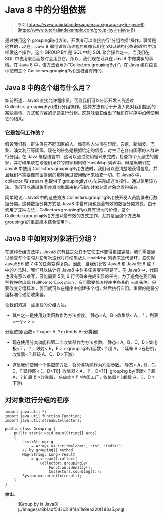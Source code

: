# Java 8 中的分组依据

> 原文:[https://www.tutorialandexample.com/group-by-in-java-8](https://www.tutorialandexample.com/group-by-in-java-8)

通过使用这个 groupingBy()方法，开发者可以直接执行“分组依据”操作。事情是这样的，现在，Java 8 编程语言允许程序员像我们在 SQL(结构化查询语言)中那样做这个操作。这个 GROUP BY 是 SQL 中的 SQL 聚合操作之一，当我们在 SQL 中使用聚合函数时会用到它。所以，我们现在可以在 Java8 中做类似的事情。在 Java 8 中，该方法表示为“Collectors.groupingBy()”。在 Java 编程语言中使用这个 Collectors.groupingBy()是相当有用的。

## Java 8 中的这个组有什么用？

如前所述，Java8 直接允许程序员，否则我们可以告诉开发人员通过 Collectors.groupingBy()进行分组操作。这种方法有助于开发人员对我们提到的某些事情、方式和内容的记录进行分组。这意味着它给出了我们在程序中如何使用它的结果。

### 它是如何工作的？

假设我们有一群生活在不同国家的人。像有些人生活在印度、东京、新加坡、巴黎、澳大利亚等国家。现在的任务是根据给定的信息，对生活在各自国家的人群进行分组。在 Java 编程语言中，这可以通过使用循环来完成，检查每个人居住的国家，并将结果放在与他们居住的国家相同的 HashMap 列表中。但是当我们在 Java8 中使用 Collectors.groupingBy()方法时，我们可以更清楚地获得信息，并且我们不需要像前面提到的那样通过使用循环来检查一切。在 Java8 中，collector 和 stream 也提供了 groupingBy()方法来完成这类操作。通过使用该方法，我们可以通过使用并发收集器来执行诸如并发分组对象之类的任务。

简单地说，Java8 中的这些方法 Collectors.groupingBy()使开发人员能够进行数据分类。这种数据分类方式是 Java8 中最有用也是最有效的数据分类方式。由于使用了这种方法，Collectors.groupingBy()具有很大的价值。这个 Collector.groupingBy()方法以最有效的方式工作，尤其是当这个方法与 grouping()的重载版本结合使用时。

## Java 8 中如何对对象进行分组？

在这种分组方法中，Java8 的有益之处在于它使工作变得更加容易。我们需要通过检查每个语句并在每次迭代时将结果放入 HashMap 列表来迭代循环，这使得 JavaSE 6 或 7 中的任务变得复杂。因此，当我们比较 Java8 和 JavaSE 6 或 7 中的方法时，我们可以估计在 Java8 中许多任务变得容易了。在 Java8 中，代码也没有那么难写，可能需要 5 到 6 行代码来完成实际的任务。为了避免在我们编写程序时出现 NullPointerException，我们需要检查程序中各处的 null 条件。只要改变分组标准，我们就可以在程序中创建多个组，然后执行它们。重要的是将分组标准传递给收集器。

让我们知道一些重载的分组方法。

*   其中之一是使用分类函数作为方法参数。
    静态< A，B >收集器< A，？，列表<一个> > >

分组依据(函数< ? super A, ? extends B>分类器)

*   现在使用分类功能和第二个收集器作为方法参数。
    静态< A，B，C，D >集电极< T，？，映射< E，F > >
    groupingBy(函数<？超 A，？延伸 B >选粉机，
    收集器<？超级 A、C、D >下游)

*   这里我们使用一个供应商方法，将分类功能作为方法参数。
    静态< A，B，C，D，F 延伸图< E，D>T6】收集器< A，？，D>T1】grouping by(函数<？超 A，？扩展 B >分类器，
    供应商< F >地图工厂，收集器<？超级 A、C、D >下游)

## 对对象进行分组的程序

```
import java.util.*;
import java.util.function.Function;
import java.util.stream.Collectors;

public class Grouping {
    public static void main(String[] args)
    {
        List<String> g
            = Arrays.asList("Welcome", "to", "India");
        // by grouping() method
        Map<String, Long> result
            = g.stream().collect(
                Collectors.groupingBy(
                    Function.identity(),
                    Collectors.counting()));
        System.out.println(result);
    }
} 
```

**输出**:

<figure class="wp-block-image">![Group by in Java8](../Images/a8b1adf548c318f4a1fe9ea220f483a5.png)</figure>